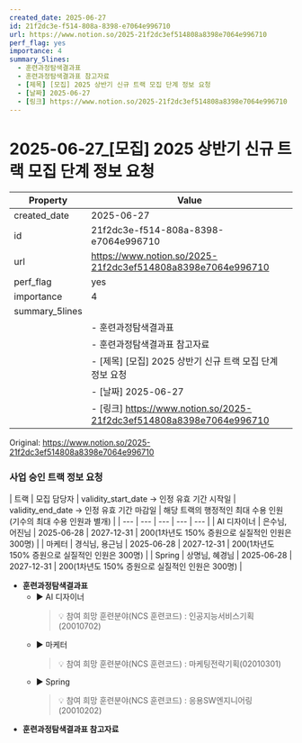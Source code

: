 ```yaml
---
created_date: 2025-06-27
id: 21f2dc3e-f514-808a-8398-e7064e996710
url: https://www.notion.so/2025-21f2dc3ef514808a8398e7064e996710
perf_flag: yes
importance: 4
summary_5lines:
  - 훈련과정탐색결과표
  - 훈련과정탐색결과표 참고자료
  - [제목] [모집] 2025 상반기 신규 트랙 모집 단계 정보 요청
  - [날짜] 2025-06-27
  - [링크] https://www.notion.so/2025-21f2dc3ef514808a8398e7064e996710
---
```


# 2025-06-27_[모집] 2025 상반기 신규 트랙 모집 단계 정보 요청

| Property | Value |
| --- | --- |
| created_date | 2025-06-27 |
| id | 21f2dc3e-f514-808a-8398-e7064e996710 |
| url | https://www.notion.so/2025-21f2dc3ef514808a8398e7064e996710 |
| perf_flag | yes |
| importance | 4 |
| summary_5lines | |
|  | - 훈련과정탐색결과표 |
|  | - 훈련과정탐색결과표 참고자료 |
|  | - [제목] [모집] 2025 상반기 신규 트랙 모집 단계 정보 요청 |
|  | - [날짜] 2025-06-27 |
|  | - [링크] https://www.notion.so/2025-21f2dc3ef514808a8398e7064e996710 |

Original: https://www.notion.so/2025-21f2dc3ef514808a8398e7064e996710

### 사업 승인 트랙 정보 요청
| 트랙 | 모집 담당자 | validity_start_date 
→ 인정 유효 기간 시작일 | validity_end_date 
→ 인정 유효 기간 마감일 | 해당 트랙의 행정적인 최대 수용 인원(기수의 최대 수용 인원과 별개) |
| --- | --- | --- | --- | --- |
| AI 디자이너 | 은수님, 어진님 | 2025-06-28 | 2027-12-31 | 200(1차년도 150% 증원으로 실질적인 인원은 300명) |
| 마케터 | 경식님, 용근님 | 2025-06-28 | 2027-12-31 | 200(1차년도 150% 증원으로 실질적인 인원은 300명) |
| Spring | 상명님, 혜경님 | 2025-06-28 | 2027-12-31 | 200(1차년도 150% 증원으로 실질적인 인원은 300명) |
- **훈련과정탐색결과표**
  - ▶ AI 디자이너
    > 💡 참여 희망 훈련분야(NCS 훈련코드) : 인공지능서비스기획(20010702)
  - ▶ 마케터
    > 💡 참여 희망 훈련분야(NCS 훈련코드) : 마케팅전략기획(02010301)
  - ▶ Spring
    > 💡 참여 희망 훈련분야(NCS 훈련코드) : 응용SW엔지니어링(20010202)
- **훈련과정탐색결과표 참고자료**
